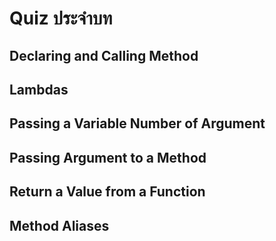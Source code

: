 # Quiz ประจำบท 

## Declaring and Calling Method


## Lambdas


## Passing a Variable Number of Argument 


## Passing Argument to a Method


## Return a Value from a Function


## Method Aliases
